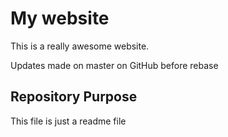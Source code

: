 # My website

This is a really awesome website.

Updates made on master on GitHub before rebase

## Repository Purpose

This file is just a readme file


